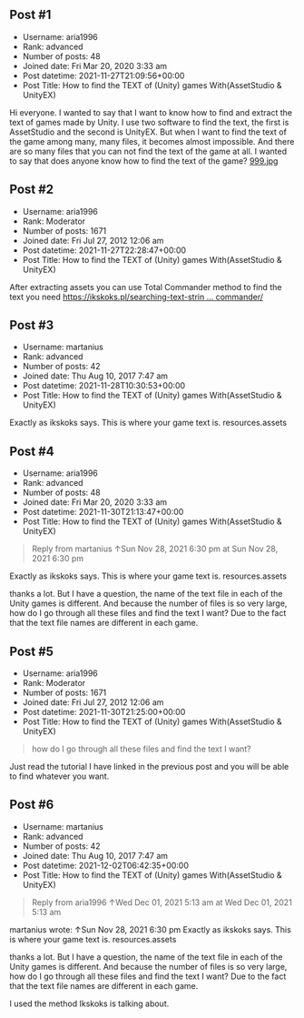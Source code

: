 ## Post #1
- Username: aria1996
- Rank: advanced
- Number of posts: 48
- Joined date: Fri Mar 20, 2020 3:33 am
- Post datetime: 2021-11-27T21:09:56+00:00
- Post Title: How to find the TEXT of (Unity) games With(AssetStudio & UnityEX)

Hi everyone.
I wanted to say that I want to know how to find and extract the text of games made by Unity.
I use two software to find the text, the first is AssetStudio and the second is UnityEX.
But when I want to find the text of the game among many, many files, it becomes almost impossible.
And there are so many files that you can not find the text of the game at all.
I wanted to say that does anyone know how to find the text of the game?
[999.jpg](https://xentaxbackup.github.io/file/21300_999.jpg)
## Post #2
- Username: aria1996
- Rank: Moderator
- Number of posts: 1671
- Joined date: Fri Jul 27, 2012 12:06 am
- Post datetime: 2021-11-27T22:28:47+00:00
- Post Title: How to find the TEXT of (Unity) games With(AssetStudio & UnityEX)

After extracting assets you can use Total Commander method to find the text you need
[https://ikskoks.pl/searching-text-strin ... commander/](https://ikskoks.pl/searching-text-strings-using-total-commander/)
## Post #3
- Username: martanius
- Rank: advanced
- Number of posts: 42
- Joined date: Thu Aug 10, 2017 7:47 am
- Post datetime: 2021-11-28T10:30:53+00:00
- Post Title: How to find the TEXT of (Unity) games With(AssetStudio & UnityEX)

Exactly as ikskoks says. This is where your game text is. resources.assets

[](https://ibb.co/9szNcHZ)
## Post #4
- Username: aria1996
- Rank: advanced
- Number of posts: 48
- Joined date: Fri Mar 20, 2020 3:33 am
- Post datetime: 2021-11-30T21:13:47+00:00
- Post Title: How to find the TEXT of (Unity) games With(AssetStudio & UnityEX)

> Reply from martanius ↑Sun Nov 28, 2021 6:30 pm at Sun Nov 28, 2021 6:30 pm
>
> 
Exactly as ikskoks says. This is where your game text is. resources.assets

thanks a lot.
But I have a question, the name of the text file in each of the Unity games is different.
And because the number of files is so very large, how do I go through all these files and find the text I want? Due to the fact that the text file names are different in each game.
## Post #5
- Username: aria1996
- Rank: Moderator
- Number of posts: 1671
- Joined date: Fri Jul 27, 2012 12:06 am
- Post datetime: 2021-11-30T21:25:00+00:00
- Post Title: How to find the TEXT of (Unity) games With(AssetStudio & UnityEX)

> how do I go through all these files and find the text I want?

Just read the tutorial I have linked in the previous post and you will be able to find whatever you want.
## Post #6
- Username: martanius
- Rank: advanced
- Number of posts: 42
- Joined date: Thu Aug 10, 2017 7:47 am
- Post datetime: 2021-12-02T06:42:35+00:00
- Post Title: How to find the TEXT of (Unity) games With(AssetStudio & UnityEX)

> Reply from aria1996 ↑Wed Dec 01, 2021 5:13 am at Wed Dec 01, 2021 5:13 am
>
> 
martanius wrote: ↑Sun Nov 28, 2021 6:30 pm
Exactly as ikskoks says. This is where your game text is. resources.assets




thanks a lot.
But I have a question, the name of the text file in each of the Unity games is different.
And because the number of files is so very large, how do I go through all these files and find the text I want? Due to the fact that the text file names are different in each game.

I used the method Ikskoks is talking about.
